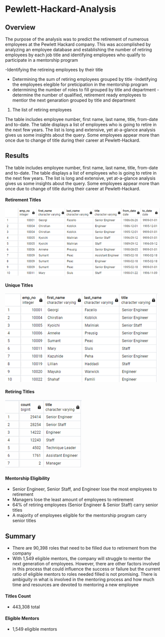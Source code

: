 # Pewlett-Hackard-Analysis
## Overview
The purpose of the analysis was to predict the retirement of numerous employees at the Pewlett Hackard company. This was accomplished by analyzing an employee database and establishing the number of retiring employees by each job title and identifying employees who qualify to participate in a mentorship program

-Identifying the retireing employees by their title 
- Determining the sum of retiring employees grouped by title 
-Indetifying the employees elegible for preticipation in the mentorship program 
- determining the number of roles to fill grouped by title and department 
-determine the number of qualified, retirement ready employees to mentior the next genaration grouped by title and department

1. The list of retiring employees

The table includes employee number, first name, last name, title, from-date and to-date.
The table displays a list of employees who is going to retire in the next few years.
The list is long and extensive, yet at-a-glance analysis gives us some insights about the query. Some employees appear more than once due to change of title during their career at Pewlett-Hackard.


## Results<br>

The table includes employee number, first name, last name, title, from-date and to-date.
The table displays a list of employees who is going to retire in the next few years.
The list is long and extensive, yet at-a-glance analysis gives us some insights about the query. Some employees appear more than once due to change of title during their career at Pewlett-Hackard.


#### Retirement Titles
![Alt text](https://raw.githubusercontent.com/JTRUCCO/HP_Analysis/main/Retirement_Titles.png)

#### Unique Titles
![Alt text](https://raw.githubusercontent.com/JTRUCCO/HP_Analysis/main/Unique_Titles.png)

#### Retiring Titles
![Alt text](https://raw.githubusercontent.com/JTRUCCO/HP_Analysis/main/retiring_titles.png)

#### Mentorship Eligibility

- Senior Engineer, Senior Staff, and Engineer lose the most employees to retirement
- Managers lose the least amount of employees to retirement
- 64% of retiring employees (Senior Engineer & Senior Staff) carry senior titles
- A majority of employees eligible for the mentorship program carry senior titles


## Summary<br>
- There are 90,398 roles that need to be filled due to retirement from the company
- With 1,549 eligible mentors, the company will struggle to mentor the next generation of employees. However, there are other factors involved in this process that could influence the success or failure but the current ratio of eligible mentors to roles needed filled is not promising. There is ambiguity in what is involved in the mentoring process and how much time and resources are devoted to mentoring a new employee

#### Titles Count

- 443,308 total 

#### Eligible Mentors

- 1,549 eligible mentors
